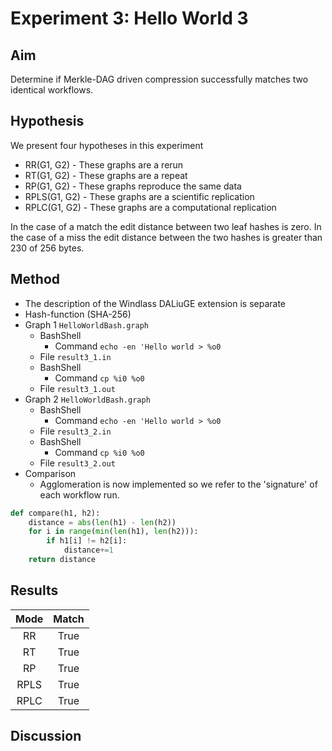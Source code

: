 # Experiment 3: Hello World 3

## Aim 
Determine if Merkle-DAG driven compression successfully matches two identical workflows.

## Hypothesis
We present four hypotheses in this experiment
- RR(G1, G2) - These graphs are a rerun
- RT(G1, G2) - These graphs are a repeat
- RP(G1, G2) - These graphs reproduce the same data
- RPLS(G1, G2) - These graphs are a scientific replication 
- RPLC(G1, G2) - These graphs are a computational replication

In the case of a match the edit distance between two leaf hashes is zero. In the case of a miss the edit distance
between the two hashes is greater than 230 of 256 bytes. 

## Method
- The description of the Windlass DALiuGE extension is separate
- Hash-function (SHA-256)
- Graph 1 `HelloWorldBash.graph`
  - BashShell
    - Command `echo -en 'Hello world > %o0` 
  - File `result3_1.in`
  - BashShell
    - Command `cp %i0 %o0`
  - File `result3_1.out`
- Graph 2 `HelloWorldBash.graph`
  - BashShell
    - Command `echo -en 'Hello world > %o0` 
  - File `result3_2.in`
  - BashShell
    - Command `cp %i0 %o0`
  - File `result3_2.out`  
- Comparison
  - Agglomeration is now implemented so we refer to the 'signature' of each workflow run.
```python
def compare(h1, h2):
    distance = abs(len(h1) - len(h2))    
    for i in range(min(len(h1), len(h2))):
        if h1[i] != h2[i]:
            distance+=1   
    return distance 
```

## Results
| Mode | Match |
|:------:|:----:|
| RR   | True |
| RT   | True |
| RP   | True |
| RPLS | True |
| RPLC | True |

## Discussion